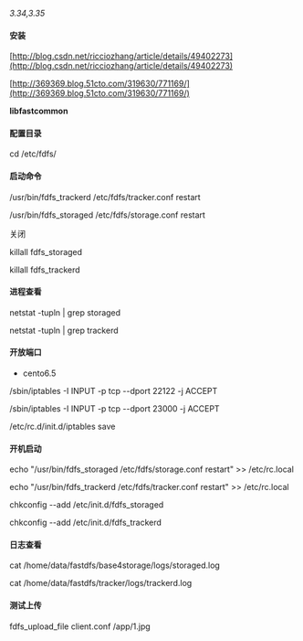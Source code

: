 _3.34,3.35_

#### 安装

[http://blog.csdn.net/ricciozhang/article/details/49402273](http://blog.csdn.net/ricciozhang/article/details/49402273)

[http://369369.blog.51cto.com/319630/771169/](http://369369.blog.51cto.com/319630/771169/)

**libfastcommon**

#### 配置目录

cd /etc/fdfs/

#### 启动命令

/usr/bin/fdfs\_trackerd /etc/fdfs/tracker.conf restart

/usr/bin/fdfs\_storaged /etc/fdfs/storage.conf restart

关闭

killall fdfs\_storaged

killall fdfs\_trackerd

#### 进程查看

netstat -tupln \| grep storaged

netstat -tupln \| grep trackerd

#### 开放端口

* cento6.5

/sbin/iptables -I INPUT -p tcp --dport 22122 -j ACCEPT

/sbin/iptables -I INPUT -p tcp --dport 23000 -j ACCEPT

/etc/rc.d/init.d/iptables save

#### 开机启动

echo "/usr/bin/fdfs\_storaged /etc/fdfs/storage.conf restart" &gt;&gt; /etc/rc.local

echo "/usr/bin/fdfs\_trackerd /etc/fdfs/tracker.conf restart" &gt;&gt; /etc/rc.local

chkconfig --add /etc/init.d/fdfs\_storaged

chkconfig --add /etc/init.d/fdfs\_trackerd

#### 日志查看

cat /home/data/fastdfs/base4storage/logs/storaged.log

cat /home/data/fastdfs/tracker/logs/trackerd.log

#### 测试上传

fdfs\_upload\_file client.conf /app/1.jpg

